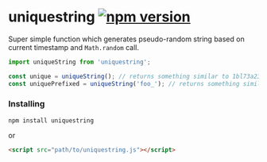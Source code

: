 # uniquestring [![npm version](https://badge.fury.io/js/uniquestring.svg)](https://badge.fury.io/js/uniquestring)
Super simple function which generates pseudo-random string based on current timestamp and ``Math.random`` call.

```js
import uniqueString from 'uniquestring';

const unique = uniqueString(); // returns something similar to 1bl73a23duqt
const uniquePrefixed = uniqueString('foo_'); // returns something similar to foo_1bl73a23duqt
```

### Installing
```
npm install uniquestring
```
or
```html
<script src="path/to/uniquestring.js"></script>
```
